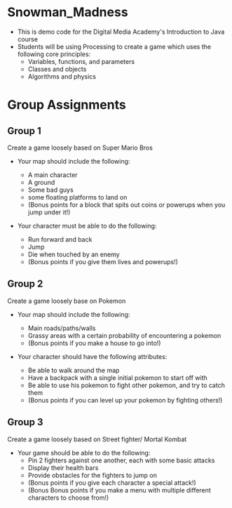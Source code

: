 # Snowman_Madness

- This is demo code for the Digital Media Academy's Introduction to Java course
- Students will be using Processing to create a game which uses the following core principles:
    - Variables, functions, and parameters
    - Classes and objects
    - Algorithms and physics

# Group Assignments
## Group 1
Create a game loosely based on Super Mario Bros
- Your map should include the following:
    - A main character
    - A ground 
    - Some bad guys
    - some floating platforms to land on
    - (Bonus points for a block that spits out coins or powerups when you jump under it!)
    
- Your character must be able to do the following:
    - Run forward and back
    - Jump
    - Die when touched by an enemy
    - (Bonus points if you give them lives and powerups!)

## Group 2
Create a game loosely base on Pokemon
- Your map should include the following:
    - Main roads/paths/walls
    - Grassy areas with a certain probability of encountering a pokemon
    - (Bonus points if you make a house to go into!)
    
- Your character should have the following attributes:
    - Be able to walk around the map 
    - Have a backpack with a single initial pokemon to start off with
    - Be able to use his pokemon to fight other pokemon, and try to catch them
    - (Bonus points if you can level up your pokemon by fighting others!)

## Group 3
Create a game loosely based on Street fighter/ Mortal Kombat
- Your game should be able to do the following:
    - Pin 2 fighters against one another, each with some basic attacks
    - Display their health bars
    - Provide obstacles for the fighters to jump on
    - (Bonus points if you give each character a special attack!)
    - (Bonus Bonus points if you make a menu with multiple different characters to choose from!)
    
